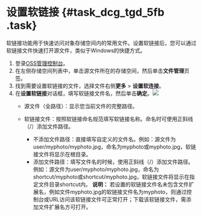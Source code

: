 # 设置软链接 {#task_dcg_tgd_5fb .task}

软链接功能用于快速访问对象存储空间内的常用文件。设置软链接后，您可以通过软链接文件快速打开源文件，类似于Windows的快捷方式。

1.  登录[OSS管理控制台](https://oss.console.aliyun.com/overview)。 
2.  在左侧存储空间列表中，单击源文件所在的存储空间，然后单击**文件管理**页签。 
3.  找到需要设置软链接的文件，选择文件右侧**更多** \> **设置软连接**。 
4.  在**设置软链接**对话框，填写软链接文件名，然后单击**确定**。![](http://static-aliyun-doc.oss-cn-hangzhou.aliyuncs.com/assets/img/62283/154235695331530_zh-CN.png) 
    -   源文件（全路径）：显示您当前文件的完整路径。
    -   软链接文件：按照软链接命名规范填写软链接名称。命名时可使用正斜线（/）添加文件路径。

        -   不添加文件路径：直接填写自定义的文件名。例如：源文件为user/myphoto/myphoto.jpg，命名为myphoto或myphoto.jpg，软链接文件将显示在根目录。
        -   添加文件路径：填写文件名的时候，使用正斜线（/）添加文件路径。例如：源文件为user/myphoto/myphoto.jpg，命名为shortcut/myphoto或shortcut/myphoto.jpg，软链接文件将显示在指定文件目录shortcut内。
        **说明：** 若设置的软链接文件名未包含文件扩展名，例如文件myphoto.jpg的软链接文件名为myphoto，则通过控制台或URL访问该软链接文件可正常打开；下载该软链接文件，需添加文件扩展名方可打开。


